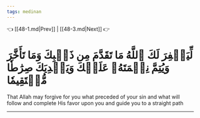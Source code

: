 ```yaml
---
tags: medinan
---
```


👈 [[48-1.md|Prev]] | [[48-3.md|Next]] 👉

# لِّيَغۡفِرَ لَكَ ٱللَّهُ مَا تَقَدَّمَ مِن ذَنۢبِكَ وَمَا تَأَخَّرَ وَيُتِمَّ نِعۡمَتَهُۥ عَلَيۡكَ وَيَهۡدِيَكَ صِرَٰطٗا مُّسۡتَقِيمٗا

That Allah may forgive for you what preceded of your sin and what will follow and complete His favor upon you and guide you to a straight path

---

